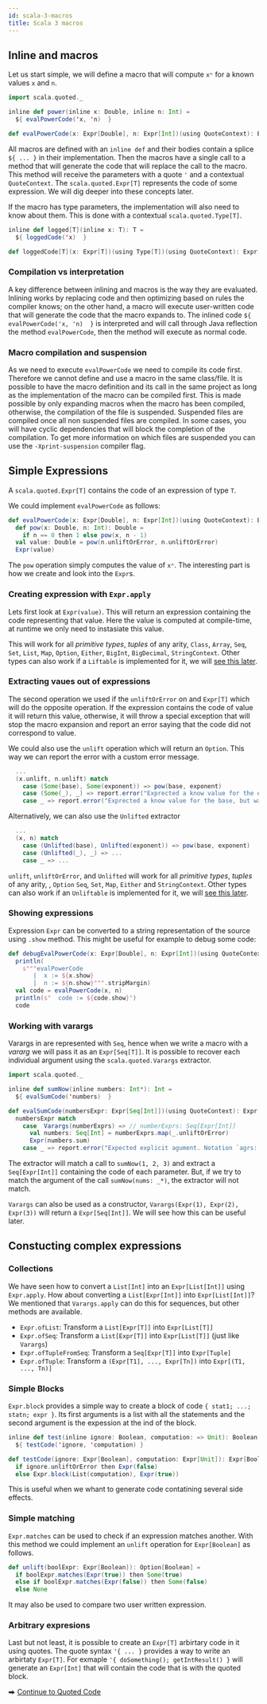 ```yaml
---
id: scala-3-macros
title: Scala 3 macros
---
```


## Inline and macros

Let us start simple, we will define a macro that will compute `xⁿ` for a known values `x` and `n`.

```scala
import scala.quoted._

inline def power(inline x: Double, inline n: Int) =
  ${ evalPowerCode('x, 'n)  }

def evalPowerCode(x: Expr[Double], n: Expr[Int])(using QuoteContext): Expr[Double] = ...
```
All macros are defined with an `inline def` and their bodies contain a splice `${ ... }` in their implementation.
Then the macros have a single call to a method that will generate the code that will replace the call to the macro.
This method will receive the parameters with a quote `'` and a contextual `QuoteContext`.
The `scala.quoted.Expr[T]` represents the code of some expression.
We will dig deeper into these concepts later.

If the macro has type parameters, the implementation will also need to know about them.
This is done with a contextual `scala.quoted.Type[T]`.

```scala
inline def logged[T](inline x: T): T =
  ${ loggedCode('x)  }

def loggedCode[T](x: Expr[T])(using Type[T])(using QuoteContext): Expr[T] = ...
```

### Compilation vs interpretation
A key difference between inlining and macros is the way they are evaluated.
Inlining works by replacing code and then optimizing based on rules the compiler knows; on the other hand, a macro will execute user-written code that will generate the code that the macro expands to.
The inlined code `${ evalPowerCode('x, 'n)  }` is interpreted and will call through Java reflection the method `evalPowerCode`, then the method will execute as normal code.

### Macro compilation and suspension
As we need to execute `evalPowerCode` we need to compile its code first.
Therefore we cannot define and use a macro in the same class/file.
It is possible to have the macro definition and its call in the same project as long as the implementation of the macro can be compiled first.
This is made possible by only expanding macros when the macro has been compiled, otherwise, the compilation of the file is suspended.
Suspended files are compiled once all non suspended files are compiled.
In some cases, you will have cyclic dependencies that will block the completion of the compilation.
To get more information on which files are suspended you can use the `-Xprint-suspension` compiler flag.

## Simple Expressions

A `scala.quoted.Expr[T]` contains the code of an expression of type `T`.

We could implement `evalPowerCode` as follows:
```scala
def evalPowerCode(x: Expr[Double], n: Expr[Int])(using QuoteContext): Expr[Double] =
  def pow(x: Double, n: Int): Double =
    if n == 0 then 1 else pow(x, n - 1)
  val value: Double = pow(n.unliftOrError, n.unliftOrError)
  Expr(value)
```

The `pow` operation simply computes the value of `xⁿ`.
The interesting part is how we create and look into the `Expr`s.

### Creating expression with `Expr.apply`

Lets first look at `Expr(value)`.
This will return an expression containing the code representing that value.
Here the value is computed at compile-time, at runtime we only need to instasiate this value.

This will work for all _primitive types_, _tuples_ of any arity, `Class`, `Array`, `Seq`, `Set`, `List`, `Map`, `Option`, `Either`, `BigInt`, `BigDecimal`, `StringContext`.
Other types can also work if a `Liftable` is implemented for it, we will [see this later][quotes].

### Extracting vaues out of expressions

The second operation we used if the `unliftOrError` on and `Expr[T]` which will do the opposite operation.
If the expression contains the code of value it will return this value, otherwise, it will throw a special exception that will stop the macro expansion and report an error saying that the code did not correspond to value.

We could also use the `unlift` operation which will return an `Option`.
This way we can report the error with a custom error message.

```scala
  ...
  (x.unlift, n.unlift) match
    case (Some(base), Some(exponent)) => pow(base, exponent)
    case (Some(_), _) => report.error("Exprected a know value for the exponent, but was " + n.show, n)
    case _ => report.error("Exprected a know value for the base, but was " + x.show, x)
```

Alternatively, we can also use the `Unlifted` extractor

```scala
  ...
  (x, n) match
    case (Unlifted(base), Unlifted(exponent)) => pow(base, exponent)
    case (Unlifted(_), _) => ...
    case _ => ...
```

`unlift`, `unliftOrError`, and `Unlifted` will work for all _primitive types_, _tuples_ of any arity, , `Option` `Seq`, `Set`, `Map`, `Either` and `StringContext`.
Other types can also work if an `Unliftable` is implemented for it, we will [see this later][quotes].


### Showing expressions

Expression `Expr` can be converted to a string representation of the source using `.show` method.
This might be useful for example to debug some code:
```scala
def debugEvalPowerCode(x: Expr[Double], n: Expr[Int])(using QuoteContext): Expr[Double] =
  println(
    s"""evalPowerCode
       |  x := ${x.show}
       |  n := ${n.show}""".stripMargin)
  val code = evalPowerCode(x, n)
  println(s"  code := ${code.show}")
  code
```


### Working with varargs

Varargs in are represented with `Seq`, hence when we write a macro with a _vararg_ we will pass it as an `Expr[Seq[T]]`.
It is possible to recover each individual argument using the `scala.quoted.Varargs` extractor.

```scala
import scala.quoted._

inline def sumNow(inline numbers: Int*): Int =
  ${ evalSumCode('numbers)  }

def evalSumCode(numbersExpr: Expr[Seq[Int]])(using QuoteContext): Expr[Int] =
  numbersExpr match
    case  Varargs(numberExprs) => // numberExprs: Seq[Expr[Int]]
      val numbers: Seq[Int] = numberExprs.map(_.unliftOrError)
      Expr(numbers.sum)
    case _ => report.error("Expected explicit agument. Notation `agrs: _*` is not supported.", numbersExpr)
```

The extractor will match a call to `sumNow(1, 2, 3)` and extract a `Seq[Expr[Int]]` containing the code of each parameter.
But, if we try to match the argument of the call `sumNow(nums: _*)`, the extractor will not match.

`Varargs` can also be used as a constructor, `Varargs(Expr(1), Expr(2), Expr(3))` will return a `Expr[Seq[Int]]`.
We will see how this can be useful later.


## Constucting complex expressions

### Collections

We have seen how to convert a `List[Int]` into an `Expr[List[Int]]` using `Expr.apply`.
How about converting a `List[Expr[Int]]` into `Expr[List[Int]]`?
We mentioned that `Varargs.apply` can do this for sequences, but other methods are available.

* `Expr.ofList`: Transform a `List[Expr[T]]` into `Expr[List[T]]`
* `Expr.ofSeq`: Transform a `List[Expr[T]]` into `Expr[List[T]]` (just like `Varargs`)
* `Expr.ofTupleFromSeq`: Transform a `Seq[Expr[T]]` into `Expr[Tuple]`
* `Expr.ofTuple`: Transform a `(Expr[T1], ..., Expr[Tn])` into `Expr[(T1, ..., Tn)]`

### Simple Blocks

`Expr.block` provides a simple way to create a block of code `{ stat1; ...; statn; expr }`.
Its first arguments is a list with all the statements and the second argument is the expession at the ind of the block.

```scala
inline def test(inline ignore: Boolean, computation: => Unit): Boolean =
  ${ testCode('ignore, 'computation) }

def testCode(ignore: Expr[Boolean], computation: Expr[Unit]): Expr[Boolean] =
  if ignore.unliftOrError then Expr(false)
  else Expr.block(List(computation), Expr(true))
```

This is useful when we whant to generate code contatining several side effects.

### Simple matching

`Expr.matches` can be used to check if an expression matches another.
With this method we could implement an `unlift` operation for `Expr[Boolean]` as follows.

```scala
def unlift(boolExpr: Expr[Boolean]): Option[Boolean] =
  if boolExpr.matches(Expr(true)) then Some(true)
  else if boolExpr.matches(Expr(false)) then Some(false)
  else None
```

It may also be used to compare two user written expression.

### Arbitrary expresions

Last but not least, it is possible to create an `Expr[T]` arbirtary code in it using quotes.
The quote syntax `'{ ... }`  provides a way to write an arbirtaty `Expr[T]`.
For exmaple `'{ doSomething(); getIntResult() }` will generate an `Expr[Int]` that will contain the code that is with the quoted block.


⮕ [Continue to Quoted Code][quotes]


[best-practices]: best-practices.md
[compiletime]: compiletime.md
[cross-compilation]: cross-compilation.md
[faq]: faq.md
[inline]: tutorial/inline.md
[macros]: tutorial/macros.md
[migration-status]: https://scalacenter.github.io/scala-3-migration-guide/docs/macros/migration-status.html
[quotes]: tutorial/quotes.md
[references]: references.md
[tasty]: tutorial/tasty-reflection.md
